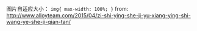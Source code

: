 图片自适应大小：
``
img{
    max-width: 100%;
}
``
from: http://www.alloyteam.com/2015/04/zi-shi-ying-she-ji-yu-xiang-ying-shi-wang-ye-she-ji-qian-tan/
